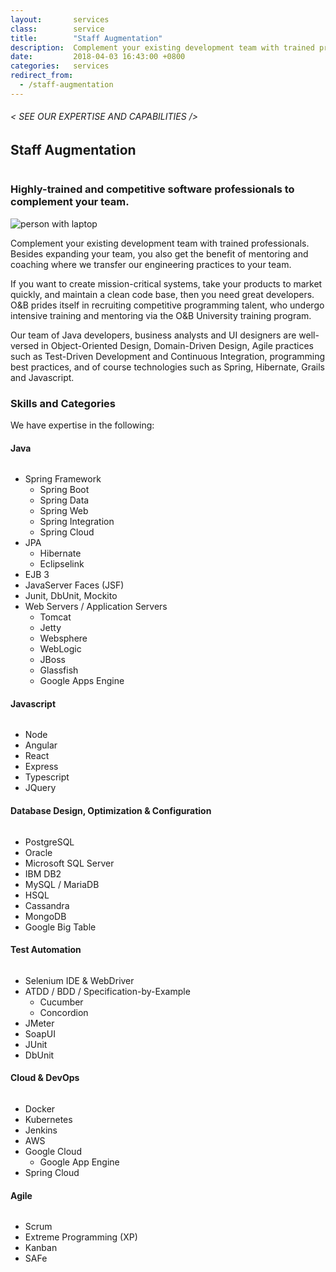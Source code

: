 ```yaml
---
layout:       services
class:        service
title:        "Staff Augmentation"
description:  Complement your existing development team with trained professionals.
date:         2018-04-03 16:43:00 +0800
categories:   services
redirect_from:
  - /staff-augmentation
---
```


<div id="serviceContent2" class="section-content">
  <div class="section-title">
    <H6>
      &lt; SEE OUR EXPERTISE AND CAPABILITIES /&gt;
    </H6>
    <H2>Staff Augmentation</H2>
    <img class="bg" src="{{ "assets/images/title-services.png" | relative_url }}" alt="" />
  </div>
  <div class="row">
    <div class="col">
      <H3>Highly-trained and competitive software professionals to complement your team.</H3>
      <div class="text-center">
        <img class="img-fluid mt30 mb30" src="{{ "assets/images/img-services.jpg" | relative_url }}" alt="person with laptop" />
      </div>
      <p>
        Complement your existing development team with trained professionals. Besides expanding your team, you also get the benefit of mentoring and coaching where we transfer our engineering practices to your team.
      </p>
      <p>
        If you want to create mission-critical systems, take your products to market quickly, and maintain a clean code base, then you need great developers. O&B prides itself in recruiting competitive programming talent, who undergo intensive training and mentoring via the O&B University training program.
      </p>
      <p>
        Our team of Java developers, business analysts and UI designers are well-versed in Object-Oriented Design, Domain-Driven Design, Agile practices such as Test-Driven Development and Continuous Integration, programming best practices, and of course technologies such as Spring, Hibernate, Grails and Javascript.
      </p>
    </div>
  </div>
  <div class="row">
    <div class="col">
      <h3>Skills and Categories</h3>
      <p>We have expertise in the following:</p>
      <div class="row mt20">
          <div class="col">
              <div id="accordion">
                  <a class="faq-card">
                      <div class="faq-header collapsed" id="heading-1" data-toggle="collapse" data-target="#collapse-1" aria-expanded="true" aria-controls="collapse-1">
                          <h4 class="title">
                              Java
                          </h4>
                          <img src="{{ "assets/images/ico-chevron-down.svg" | relative_url }}" alt="" class="ico" />
                      </div>
                      <div id="collapse-1" class="collapse faq-body" aria-labelledby="heading-1" data-parent="#accordion">
                          <div class="content">
                              <ul>
                                <li>Spring Framework
                                  <ul>
                                    <li>Spring Boot</li>
                                    <li>Spring Data</li>
                                    <li>Spring Web</li>
                                    <li>Spring Integration</li>
                                    <li>Spring Cloud</li>
                                  </ul>
                                </li>
                                <li>JPA
                                  <ul>
                                    <li>Hibernate</li>
                                    <li>Eclipselink</li>
                                  </ul>
                                </li>
                                <li>EJB 3</li>
                                <li>JavaServer Faces (JSF)</li>
                                <li>Junit, DbUnit, Mockito</li>
                                <li>Web Servers / Application Servers
                                  <ul>
                                    <li>Tomcat</li>
                                    <li>Jetty</li>
                                    <li>Websphere</li>
                                    <li>WebLogic</li>
                                    <li>JBoss</li>
                                    <li>Glassfish</li>
                                    <li>Google Apps Engine</li>
                                  </ul>
                                </li>
                              </ul>
                          </div>
                      </div>
                  </a>
                  <a class="faq-card">
                      <div class="faq-header collapsed" id="heading-2" data-toggle="collapse" aria-expanded="false" data-target="#collapse-2" aria-controls="collapse-2">
                          <h4 class="title">
                              Javascript
                          </h4>
                          <img src="{{ "assets/images/ico-chevron-down.svg" | relative_url }}" alt="" class="ico" />
                      </div>
                      <div id="collapse-2" class="collapse faq-body" aria-labelledby="heading-2" data-parent="#accordion">
                          <div class="content">
                            <ul>
                              <li>Node</li>
                              <li>Angular</li>
                              <li>React</li>
                              <li>Express</li>
                              <li>Typescript</li>
                              <li>JQuery</li>
                            </ul>
                          </div>
                      </div>
                  </a>
                  <a class="faq-card">
                      <div class="faq-header collapsed" id="heading-3" aria-expanded="false" data-toggle="collapse" data-target="#collapse-3" aria-controls="collapse-3">
                          <h4 class="title">
                              Database Design, Optimization & Configuration
                          </h4>
                          <img src="{{ "assets/images/ico-chevron-down.svg" | relative_url }}" alt="" class="ico" />
                      </div>
                      <div id="collapse-3" class="collapse faq-body" aria-labelledby="heading-3" data-parent="#accordion">
                          <div class="content">
                            <ul>
                              <li>PostgreSQL</li>
                              <li>Oracle</li>
                              <li>Microsoft SQL Server</li>
                              <li>IBM DB2</li>
                              <li>MySQL / MariaDB</li>
                              <li>HSQL</li>
                              <li>Cassandra</li>
                              <li>MongoDB</li>
                              <li>Google Big Table</li>
                            </ul>
                          </div>
                      </div>
                  </a>
                  <a class="faq-card">
                      <div class="faq-header collapsed" id="heading-4" aria-expanded="false" data-toggle="collapse" data-target="#collapse-4" aria-controls="collapse-4">
                          <h4 class="title">
                              Test Automation
                          </h4>
                          <img src="{{ "assets/images/ico-chevron-down.svg" | relative_url }}" alt="" class="ico" />
                      </div>
                      <div id="collapse-4" class="collapse faq-body" aria-labelledby="heading-4" data-parent="#accordion">
                          <div class="content">
                            <ul>
                              <li>Selenium IDE & WebDriver</li>
                              <li>ATDD / BDD / Specification-by-Example
                                <ul>
                                  <li>Cucumber</li>
                                  <li>Concordion</li>
                                </ul>
                              </li>
                              <li>JMeter</li>
                              <li>SoapUI</li>
                              <li>JUnit</li>
                              <li>DbUnit</li>
                            </ul>
                          </div>
                      </div>
                  </a>
                  <a class="faq-card">
                      <div class="faq-header collapsed" id="heading-5" aria-expanded="false" data-toggle="collapse" data-target="#collapse-5" aria-controls="collapse-5">
                          <h4 class="title">
                              Cloud & DevOps
                          </h4>
                          <img src="{{ "assets/images/ico-chevron-down.svg" | relative_url }}" alt="" class="ico" />
                      </div>
                      <div id="collapse-5" class="collapse faq-body" aria-labelledby="heading-5" data-parent="#accordion">
                          <div class="content">
                              <ul>
                                <li>Docker</li>
                                <li>Kubernetes</li>
                                <li>Jenkins</li>
                                <li>AWS</li>
                                <li>Google Cloud
                                  <ul>
                                    <li>Google App Engine</li>
                                  </ul>
                                </li>
                                <li>Spring Cloud</li>
                              </ul>
                          </div>
                      </div>
                  </a>
                  <a class="faq-card">
                      <div class="faq-header collapsed" id="heading-6" aria-expanded="false" data-toggle="collapse" data-target="#collapse-6" aria-controls="collapse-6">
                          <h4 class="title">
                              Agile
                          </h4>
                          <img src="{{ "assets/images/ico-chevron-down.svg" | relative_url }}" alt="" class="ico" />
                      </div>
                      <div id="collapse-6" class="collapse faq-body" aria-labelledby="heading-6" data-parent="#accordion">
                          <div class="content">
                              <ul>
                                <li>Scrum</li>
                                <li>Extreme Programming (XP)</li>
                                <li>Kanban</li>
                                <li>SAFe</li>
                              </ul>
                          </div>
                      </div>
                  </a>
              </div>
          </div>
      </div>
    </div>
  </div>
</div>